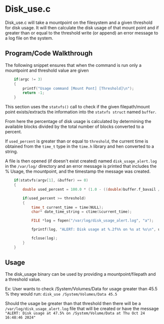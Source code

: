 # Disk_use.c

Disk_use.c will take a mountpoint on the filesystem and a given threshold for disk usage. It will then calculate the disk usage of that mount point and if greater than or equal to the threshold write (or append) an error message to a log file on the system.

## Program/Code Walkthrough
The following snippet ensures that when the command is run only a mountpoint and threshold value are given
```c
	if(argc != 3)
	{
		printf("Usage command [Mount Pont] [Threshold]\n");
		return -1;
	}
```
This section uses the `statvfs()` call to check if the given filepath/mount point exists/extracts the information into the `statvfs struct` named `buffer`.

From here the percentage of disk usage is calculated by determining the available blocks divided by the total number of blocks converted to a percent.

If `used_percent` is greater than or equal to `threshold`, the current time is obtained from the `time_t` type in the `time.h` library and hen converted to a string.

A file is then opened (if doesn't exist created) named `disk_usage_alert.log` in the `/var/log/` directory and an error message is printed that includes the % Usage, the mountpoint, and the timestamp the message was created.

```c
	if(statvfs(argv[1], &buffer) == 0)
	{
		double used_percent = 100.0 * (1.0 - ((double)buffer.f_bavail / buffer.f_blocks));

		if(used_percent >= threshold)
		{
			time_t current_time = time(NULL);
			char* date_time_string = ctime(&current_time);

			FILE *log = fopen("/var/log/disk_usage_alert.log", "a");

			fprintf(log, "ALERT: Disk usage at %.2f%% on %s at %s\n", used_percent, argv[1], date_time_string);

			fclose(log);
		}
	}
```

## Usage
The disk_usage binary can be used by providing a mountpoint/filepath and a threshold value.

Ex: User wants to check /System/Volumes/Data for usage greater than 45.5 % they would run: `disk_use /System/Volumes/Data 45.5`

Should the usage be greater than that threshold then there will be a `/var/log/disk_usage_alert.log` file that will be created or have the message `"ALERT: Disk usage at 47.5% on /System/Volume/Data at Thu Oct 24 16:48:46 2024"`

